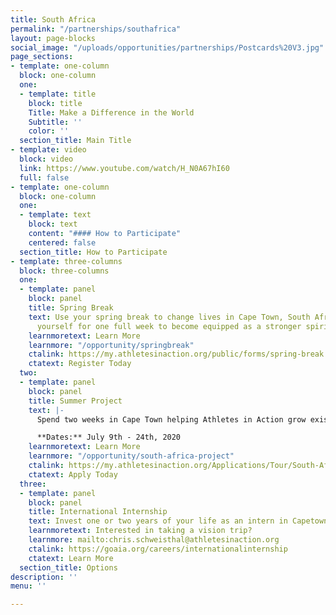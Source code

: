 ```yaml
---
title: South Africa
permalink: "/partnerships/southafrica"
layout: page-blocks
social_image: "/uploads/opportunities/partnerships/Postcards%20V3.jpg"
page_sections:
- template: one-column
  block: one-column
  one:
  - template: title
    block: title
    Title: Make a Difference in the World
    Subtitle: ''
    color: ''
  section_title: Main Title
- template: video
  block: video
  link: https://www.youtube.com/watch/H_N0A67hI60
  full: false
- template: one-column
  block: one-column
  one:
  - template: text
    block: text
    content: "#### How to Participate"
    centered: false
  section_title: How to Participate
- template: three-columns
  block: three-columns
  one:
  - template: panel
    block: panel
    title: Spring Break
    text: Use your spring break to change lives in Cape Town, South Africa. Immerse
      yourself for one full week to become equipped as a stronger spiritual leader.
    learnmoretext: Learn More
    learnmore: "/opportunity/springbreak"
    ctalink: https://my.athletesinaction.org/public/forms/spring-break.aspx
    ctatext: Register Today
  two:
  - template: panel
    block: panel
    title: Summer Project
    text: |-
      Spend two weeks in Cape Town helping Athletes in Action grow existing campus ministries in South Africa.

      **Dates:** July 9th - 24th, 2020
    learnmoretext: Learn More
    learnmore: "/opportunity/south-africa-project"
    ctalink: https://my.athletesinaction.org/Applications/Tour/South-Africa-Project/default.aspx
    ctatext: Apply Today
  three:
  - template: panel
    block: panel
    title: International Internship
    text: Invest one or two years of your life as an intern in Capetown, South Africa
    learnmoretext: Interested in taking a vision trip?
    learnmore: mailto:chris.schweisthal@athletesinaction.org
    ctalink: https://goaia.org/careers/internationalinternship
    ctatext: Learn More
  section_title: Options
description: ''
menu: ''

---
```

